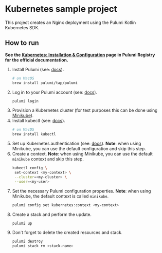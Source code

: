 # Kubernetes sample project

This project creates an Nginx deployment using the Pulumi Kotlin Kubernetes SDK.

## How to run

**See the
[Kubernetes: Installation & Configuration](https://www.pulumi.com/registry/packages/kubernetes/installation-configuration/)
page in Pulumi Registry for the official documentation.**


1. Install Pulumi (see: [docs](https://www.pulumi.com/docs/install/)).
   ```bash
   # on MacOS
   brew install pulumi/tap/pulumi
   ```
2. Log in to your Pulumi account (see: [docs](https://www.pulumi.com/docs/cli/commands/pulumi_login/)).
   ```bash
   pulumi login
   ```
3. Provision a Kubernetes cluster (for test purposes this can be done
   using [Minikube](https://minikube.sigs.k8s.io/docs/start/)).
4. Install kubectl (see: [docs](https://kubernetes.io/docs/tasks/tools/)).
   ```bash
   # on MacOS
   brew install kubectl
   ```
5. Set up Kubernetes authentication
   (see: [docs](https://www.pulumi.com/registry/packages/kubernetes/installation-configuration/#setup)). **Note**: when
   using Minikube, you can use the default configuration and skip this step.
6. Create a context. **Note**: when using Minikube, you can use the default `minikube` context and skip this step.
   ```bash
   kubectl config \
    set-context <my-context> \
    --cluster=<my-cluster> \
    --user=<my-user>
   ```
7. Set the necessary Pulumi configuration properties. **Note**: when using Minikube, the default context is
   called `minikube`.
   ```bash
   pulumi config set kubernetes:context <my-context>
   ```
8. Create a stack and perform the update.
   ```bash
   pulumi up
   ```
9. Don't forget to delete the created resources and stack.
   ```bash
   pulumi destroy
   pulumi stack rm <stack-name>
   ```
